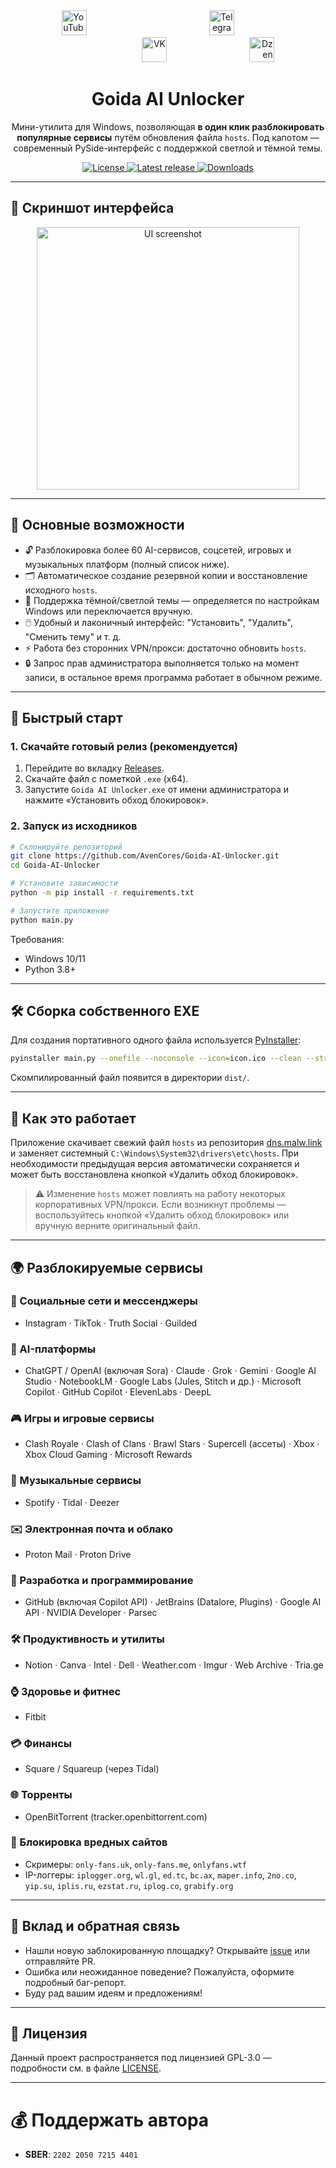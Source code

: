 <div align="center">
  <span style="display: inline-block; width: 33.3%; text-align: left;">
    <a href="https://www.youtube.com/@avencores/" target="_blank">
      <img src="https://github.com/user-attachments/assets/338bcd74-e3c3-4700-87ab-7985058bd17e" alt="YouTube" height="40">
    </a>
  </span>
  <span style="display: inline-block; width: 33.3%; text-align: center;">
    <a href="https://t.me/avencoresyt" target="_blank">
      <img src="https://github.com/user-attachments/assets/939f8beb-a49a-48cf-89b9-d610ee5c4b26" alt="Telegram" height="40">
    </a>
  </span>
  <span style="display: inline-block; width: 33.3%; text-align: right;">
    <a href="https://vk.com/avencoresvk" target="_blank">
      <img src="https://github.com/user-attachments/assets/dc109dda-9045-4a06-95a5-3399f0e21dc4" alt="VK" height="40">
    </a>
  </span>
  <span style="display: inline-block; width: 33.3%; text-align: right;">
    <a href="https://dzen.ru/avencores" target="_blank">
      <img src="https://github.com/user-attachments/assets/bd55f5cf-963c-4eb8-9029-7b80c8c11411" alt="Dzen" height="40">
    </a>
  </span>
</div>

<h1 align="center">Goida AI Unlocker</h1>
<p align="center">
  Мини-утилита для Windows, позволяющая <b>в один клик разблокировать популярные сервисы</b> путём обновления файла <code>hosts</code>. Под капотом — современный PySide-интерфейс с поддержкой светлой и тёмной темы.
</p>

<p align="center">
  <a href="https://github.com/AvenCores/Goida-AI-Unlocker/blob/main/LICENSE">
    <img src="https://img.shields.io/github/license/AvenCores/Goida-AI-Unlocker?style=flat-square" alt="License"/>
  </a>
  <a href="https://github.com/AvenCores/Goida-AI-Unlocker/releases/latest">
    <img src="https://img.shields.io/github/v/release/AvenCores/Goida-AI-Unlocker?style=flat-square" alt="Latest release"/>
  </a>
  <a href="https://github.com/AvenCores/Goida-AI-Unlocker/releases">
    <img src="https://img.shields.io/github/downloads/AvenCores/Goida-AI-Unlocker/total?style=flat-square" alt="Downloads"/>
  </a>
</p>

---

## 📸 Скриншот интерфейса
<div align="center">
  <img width="420" alt="UI screenshot" src="https://github.com/user-attachments/assets/3c199b46-d1c6-4f9b-a7a0-1a7dde945817" />
</div>

---

## 🌟 Основные возможности

* 🔓 Разблокировка более 60 AI-сервисов, соцсетей, игровых и музыкальных платформ (полный список ниже).
* 🗂️ Автоматическое создание резервной копии и восстановление исходного <code>hosts</code>.
* 🎨 Поддержка тёмной/светлой темы — определяется по настройкам Windows или переключается вручную.
* 🖱️ Удобный и лаконичный интерфейс: "Установить", "Удалить", "Сменить тему" и т. д.
* ⚡️ Работа без сторонних VPN/прокси: достаточно обновить <code>hosts</code>.
* 🔒 Запрос прав администратора выполняется только на момент записи, в остальное время программа работает в обычном режиме.

---

## 🚀 Быстрый старт

### 1. Скачайте готовый релиз (рекомендуется)

1. Перейдите во вкладку <a href="https://github.com/AvenCores/Goida-AI-Unlocker/releases/latest">Releases</a>.
2. Скачайте файл с пометкой <code>.exe</code> (x64).
3. Запустите <code>Goida AI Unlocker.exe</code> от имени администратора и нажмите «Установить обход блокировок».

### 2. Запуск из исходников

```bash
# Склонируйте репозиторий
git clone https://github.com/AvenCores/Goida-AI-Unlocker.git
cd Goida-AI-Unlocker

# Установите зависимости
python -m pip install -r requirements.txt

# Запустите приложение
python main.py
```

Требования:
* Windows 10/11
* Python 3.8+

---

## 🛠️ Сборка собственного EXE

Для создания портативного одного файла используется [PyInstaller](https://pyinstaller.org/):

```bash
pyinstaller main.py --onefile --noconsole --icon=icon.ico --clean --strip --name "Goida AI Unlocker" --add-data "icon.ico;."
```

Скомпилированный файл появится в директории <code>dist/</code>.

---

## 🧩 Как это работает
Приложение скачивает свежий файл <code>hosts</code> из репозитория <a href="https://github.com/ImMALWARE/dns.malw.link">dns.malw.link</a> и заменяет системный <code>C:\Windows\System32\drivers\etc\hosts</code>. При необходимости предыдущая версия автоматически сохраняется и может быть восстановлена кнопкой «Удалить обход блокировок».

> ⚠️ Изменение <code>hosts</code> может повлиять на работу некоторых корпоративных VPN/прокси. Если возникнут проблемы — воспользуйтесь кнопкой «Удалить обход блокировок» или вручную верните оригинальный файл.

---

## 🌍 Разблокируемые сервисы

### 📱 Социальные сети и мессенджеры
* Instagram · TikTok · Truth Social · Guilded

### 🧠 AI-платформы
* ChatGPT / OpenAI (включая Sora) · Claude · Grok · Gemini · Google AI Studio · NotebookLM · Google Labs (Jules, Stitch и др.) · Microsoft Copilot · GitHub Copilot · ElevenLabs · DeepL

### 🎮 Игры и игровые сервисы
* Clash Royale · Clash of Clans · Brawl Stars · Supercell (ассеты) · Xbox · Xbox Cloud Gaming · Microsoft Rewards

### 🎵 Музыкальные сервисы
* Spotify · Tidal · Deezer

### ✉️ Электронная почта и облако
* Proton Mail · Proton Drive

### 🧩 Разработка и программирование
* GitHub (включая Copilot API) · JetBrains (Datalore, Plugins) · Google AI API · NVIDIA Developer · Parsec

### 🛠️ Продуктивность и утилиты
* Notion · Canva · Intel · Dell · Weather.com · Imgur · Web Archive · Tria.ge

### ⌚️ Здоровье и фитнес
* Fitbit

### 💳 Финансы
* Square / Squareup (через Tidal)

### 🌐 Торренты
* OpenBitTorrent (tracker.openbittorrent.com)

### 🚫 Блокировка вредных сайтов
* Скримеры: <code>only-fans.uk</code>, <code>only-fans.me</code>, <code>onlyfans.wtf</code>
* IP-логгеры: <code>iplogger.org</code>, <code>wl.gl</code>, <code>ed.tc</code>, <code>bc.ax</code>, <code>maper.info</code>, <code>2no.co</code>, <code>yip.su</code>, <code>iplis.ru</code>, <code>ezstat.ru</code>, <code>iplog.co</code>, <code>grabify.org</code>

---

## 💬 Вклад и обратная связь
* Нашли новую заблокированную площадку? Открывайте <a href="https://github.com/AvenCores/Goida-AI-Unlocker/issues/new">issue</a> или отправляйте PR.
* Ошибка или неожиданное поведение? Пожалуйста, оформите подробный баг-репорт.
* Буду рад вашим идеям и предложениям!

---

## 📜 Лицензия
Данный проект распространяется под лицензией GPL-3.0 — подробности см. в файле [LICENSE](LICENSE).

---
# 💰 Поддержать автора
+ **SBER**: `2202 2050 7215 4401`